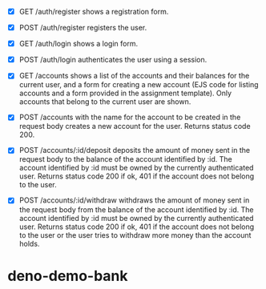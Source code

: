 - [x] GET /auth/register shows a registration form.

- [x] POST /auth/register registers the user.

- [x] GET /auth/login shows a login form.

- [x] POST /auth/login authenticates the user using a session.

- [x] GET /accounts shows a list of the accounts and their balances for the current user, and a form for creating a new account (EJS code for listing accounts and a form provided in the assignment template). Only accounts that belong to the current user are shown.

- [x] POST /accounts with the name for the account to be created in the request body creates a new account for the user. Returns status code 200.

- [x] POST /accounts/:id/deposit deposits the amount of money sent in the request body to the balance of the account identified by :id. The account identified by :id must be owned by the currently authenticated user. Returns status code 200 if ok, 401 if the account does not belong to the user.

- [x] POST /accounts/:id/withdraw withdraws the amount of money sent in the request body from the balance of the account identified by :id. The account identified by :id must be owned by the currently authenticated user. Returns status code 200 if ok, 401 if the account does not belong to the user or the user tries to withdraw more money than the account holds.
# deno-demo-bank
